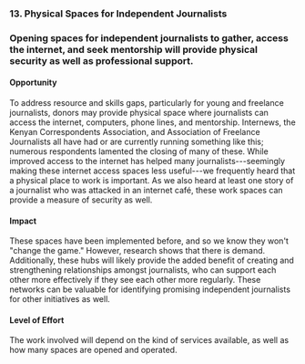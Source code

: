 ### 13. Physical Spaces for Independent Journalists

### Opening spaces for independent journalists to gather, access the internet, and seek mentorship will provide physical security as well as professional support.  

#### Opportunity

To address resource and skills gaps, particularly for young and freelance journalists, donors may provide physical space where journalists can access the internet, computers, phone lines, and mentorship. Internews, the Kenyan Correspondents Association, and Association of Freelance Journalists all have had or are currently running something like this; numerous respondents lamented the closing of many of these. While improved access to the internet has helped many journalists---seemingly making these internet access spaces less useful---we frequently heard that a physical place to work is important. As we also heard at least one story of a journalist who was attacked in an internet café, these work spaces can provide a measure of security as well.

#### Impact

These spaces have been implemented before, and so we know they won't "change the game." However, research shows that there is demand. Additionally, these hubs will likely provide the added benefit of creating and strengthening relationships amongst journalists, who can support each other more effectively if they see each other more regularly. These networks can be valuable for identifying promising independent journalists for other initiatives as well.

#### Level of Effort

The work involved will depend on the kind of services available, as well as how many spaces are opened and operated.
